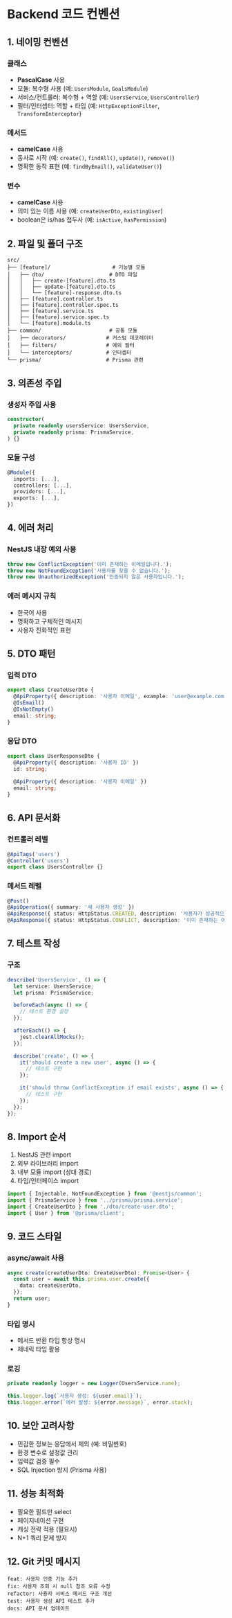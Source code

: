 # Backend 코드 컨벤션

## 1. 네이밍 컨벤션

### 클래스
- **PascalCase** 사용
- 모듈: 복수형 사용 (예: `UsersModule`, `GoalsModule`)
- 서비스/컨트롤러: 복수형 + 역할 (예: `UsersService`, `UsersController`)
- 필터/인터셉터: 역할 + 타입 (예: `HttpExceptionFilter`, `TransformInterceptor`)

### 메서드
- **camelCase** 사용
- 동사로 시작 (예: `create()`, `findAll()`, `update()`, `remove()`)
- 명확한 동작 표현 (예: `findByEmail()`, `validateUser()`)

### 변수
- **camelCase** 사용
- 의미 있는 이름 사용 (예: `createUserDto`, `existingUser`)
- boolean은 is/has 접두사 (예: `isActive`, `hasPermission`)

## 2. 파일 및 폴더 구조

```
src/
├── [feature]/                    # 기능별 모듈
│   ├── dto/                     # DTO 파일
│   │   ├── create-[feature].dto.ts
│   │   ├── update-[feature].dto.ts
│   │   └── [feature]-response.dto.ts
│   ├── [feature].controller.ts
│   ├── [feature].controller.spec.ts
│   ├── [feature].service.ts
│   ├── [feature].service.spec.ts
│   └── [feature].module.ts
├── common/                      # 공통 모듈
│   ├── decorators/             # 커스텀 데코레이터
│   ├── filters/                # 예외 필터
│   └── interceptors/           # 인터셉터
└── prisma/                     # Prisma 관련
```

## 3. 의존성 주입

### 생성자 주입 사용
```typescript
constructor(
  private readonly usersService: UsersService,
  private readonly prisma: PrismaService,
) {}
```

### 모듈 구성
```typescript
@Module({
  imports: [...],
  controllers: [...],
  providers: [...],
  exports: [...],
})
```

## 4. 에러 처리

### NestJS 내장 예외 사용
```typescript
throw new ConflictException('이미 존재하는 이메일입니다.');
throw new NotFoundException('사용자를 찾을 수 없습니다.');
throw new UnauthorizedException('인증되지 않은 사용자입니다.');
```

### 에러 메시지 규칙
- 한국어 사용
- 명확하고 구체적인 메시지
- 사용자 친화적인 표현

## 5. DTO 패턴

### 입력 DTO
```typescript
export class CreateUserDto {
  @ApiProperty({ description: '사용자 이메일', example: 'user@example.com' })
  @IsEmail()
  @IsNotEmpty()
  email: string;
}
```

### 응답 DTO
```typescript
export class UserResponseDto {
  @ApiProperty({ description: '사용자 ID' })
  id: string;
  
  @ApiProperty({ description: '사용자 이메일' })
  email: string;
}
```

## 6. API 문서화

### 컨트롤러 레벨
```typescript
@ApiTags('users')
@Controller('users')
export class UsersController {}
```

### 메서드 레벨
```typescript
@Post()
@ApiOperation({ summary: '새 사용자 생성' })
@ApiResponse({ status: HttpStatus.CREATED, description: '사용자가 성공적으로 생성되었습니다.' })
@ApiResponse({ status: HttpStatus.CONFLICT, description: '이미 존재하는 이메일입니다.' })
```

## 7. 테스트 작성

### 구조
```typescript
describe('UsersService', () => {
  let service: UsersService;
  let prisma: PrismaService;

  beforeEach(async () => {
    // 테스트 환경 설정
  });

  afterEach(() => {
    jest.clearAllMocks();
  });

  describe('create', () => {
    it('should create a new user', async () => {
      // 테스트 구현
    });

    it('should throw ConflictException if email exists', async () => {
      // 테스트 구현
    });
  });
});
```

## 8. Import 순서

1. NestJS 관련 import
2. 외부 라이브러리 import
3. 내부 모듈 import (상대 경로)
4. 타입/인터페이스 import

```typescript
import { Injectable, NotFoundException } from '@nestjs/common';
import { PrismaService } from '../prisma/prisma.service';
import { CreateUserDto } from './dto/create-user.dto';
import { User } from '@prisma/client';
```

## 9. 코드 스타일

### async/await 사용
```typescript
async create(createUserDto: CreateUserDto): Promise<User> {
  const user = await this.prisma.user.create({
    data: createUserDto,
  });
  return user;
}
```

### 타입 명시
- 메서드 반환 타입 항상 명시
- 제네릭 타입 활용

### 로깅
```typescript
private readonly logger = new Logger(UsersService.name);

this.logger.log(`사용자 생성: ${user.email}`);
this.logger.error(`에러 발생: ${error.message}`, error.stack);
```

## 10. 보안 고려사항

- 민감한 정보는 응답에서 제외 (예: 비밀번호)
- 환경 변수로 설정값 관리
- 입력값 검증 필수
- SQL Injection 방지 (Prisma 사용)

## 11. 성능 최적화

- 필요한 필드만 select
- 페이지네이션 구현
- 캐싱 전략 적용 (필요시)
- N+1 쿼리 문제 방지

## 12. Git 커밋 메시지

```
feat: 사용자 인증 기능 추가
fix: 사용자 조회 시 null 참조 오류 수정
refactor: 사용자 서비스 메서드 구조 개선
test: 사용자 생성 API 테스트 추가
docs: API 문서 업데이트
```
